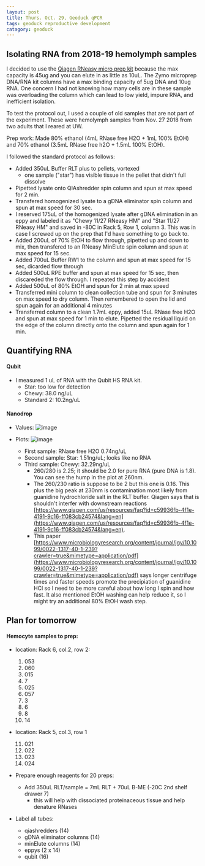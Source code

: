 ```yaml
---
layout: post
title: Thurs. Oct. 29, Geoduck qPCR
tags: geoduck reproductive development 
catagory: geoduck 
---
```


## Isolating RNA from 2018-19  hemolymph samples 

I decided to use the [Qiagen RNeasy micro prep kit](https://github.com/RobertsLab/resources/blob/master/protocols/Commercial_Protocols/Qiagen_RNeasy-Plus-Micro-Handbook.pdf) because the max capacity is 45ug and you can elute in as little as 10uL. The Zymo microprep DNA/RNA kit columns have a max binding capacity of 5ug DNA and 10ug RNA. One concern I had not knowing how many cells are in these sample was overloading the column which can lead to low yield, impure RNA, and inefficient isolation. 

To test the protocol out, I used a couple of old samples that are not part of the experiment. These were hemolymph samples from Nov. 27 2018 from two adults that I reared at UW.

Prep work: Made 80% ethanol (4mL RNase free H2O + 1mL 100% EtOH) and 70% ethanol (3.5mL RNase free h2O + 1.5mL 100% EtOH).

I followed the standard protocol as follows:

- Added 350uL Buffer RLT plus to pellets, vortexed
	- one sample ("star") has visible tissue in the pellet that didn't full dissolve
- Pipetted lysate onto QIAshredder spin column and spun at max speed for 2 min. 
- Transfered homogenized lysate to a gDNA eliminator spin column and spun at max speed for 30 sec. 
- I reserved 175uL of the homogenized lysate after gDNA elimination in an eppy and labeled it as "Chewy 11/27 RNeasy HM" and "Star 11/27 RNeasy HM" and saved in -80C in Rack 5, Row 1, column 3. This was in case I screwed up on the prep that I'd have something to go back to.
- Added 200uL of 70% EtOH to flow through, pipetted up and down to mix, then transfered to an RNeasy MinElute spin column and spun at max speed for 15 sec.
- Added 700uL Buffer RW1 to the column and spun at max speed for 15 sec, dicarded flow through
- Added 500uL RPE buffer and spun at max speed for 15 sec, then discareded the flow through. I repeated this step by accident
- Added 500uL of 80% EtOH and spun for 2 min at max speed
- Transferred mini column to clean collection tube and spun for 3 minutes on max speed to dry column. Then remembered to open the lid and spun again for an additional 4 minutes
- Transferred column to a clean 1.7mL eppy, added 15uL RNase free H2O and spun at max speed for 1 min to elute. Pipetted the residual liquid on the edge of the column directly onto the column and spun again for 1 min. 

## Quantifying RNA
#### Qubit
- I measured 1 uL of RNA with the Qubit HS RNA kit. 
	- Star: too low for detection
	- Chewy: 38.0 ng/uL
	- Standard 2: 10.2ng/uL

#### Nanodrop
- Values: 
![image](https://raw.githubusercontent.com/shellytrigg/paper-GeoduckReproDev_pH/master/analyses/qPCR/img/PXL_20201030_003432980.jpg)
- Plots:
![image](https://raw.githubusercontent.com/shellytrigg/paper-GeoduckReproDev_pH/master/analyses/qPCR/img/PXL_20201030_003427569.jpg)

	- First sample: RNase free H2O 0.74ng/uL
	- Second sample: Star: 1.51ng/uL; looks like no RNA
	- Third sample: Chewy: 32.29ng/uL
		- 260/280 is 2.25; it should be 2.0 for pure RNA (pure DNA is 1.8). You can see the hump in the plot at 260nm. 
		- The 260/230 ratio is suppose to be 2 but this one is 0.16. This plus the big peak at 230nm is contamination most likely from guanidine hydrochloride salt in the RLT buffer. Qiagen says that is shouldn't interfer with downstream reactions [https://www.qiagen.com/us/resources/faq?id=c59936fb-4f1e-4191-9c16-ff083cb24574&lang=en](https://www.qiagen.com/us/resources/faq?id=c59936fb-4f1e-4191-9c16-ff083cb24574&lang=en).
		- This paper [https://www.microbiologyresearch.org/content/journal/jgv/10.1099/0022-1317-40-1-239?crawler=true&mimetype=application/pdf](https://www.microbiologyresearch.org/content/journal/jgv/10.1099/0022-1317-40-1-239?crawler=true&mimetype=application/pdf) says longer centrifuge times and faster speeds promote the precipiation of guanidine HCl so I need to be more careful about how long I spin and how fast. It also mentioned EtOH washing can help reduce it, so I might try an additional 80% EtOH wash step.


## Plan for tomorrow
#### Hemocyte samples to prep:

- location: Rack 6, col.2, row 2:

	1. 053
	2. 060
	3. 015
	4. 7
	5. 025
	6. 057
	7. 3
	8. 6
	9. 8
	10. 14

- location: Rack 5, col.3, row 1

	11. 021
	12. 022
	13. 023
	14. 024

- Prepare enough reagents for 20 preps:
	- Add 350uL RLT/sample = 7mL RLT + 70uL B-ME (-20C 2nd shelf drawer 7)
		- this will help with dissociated proteinaceous tissue and help denature RNases

- Label all tubes:
	- qiashredders (14)
	- gDNA eliminator columns (14)
	- minElute columns (14)
	- eppys (2 x 14)
	- qubit (16)





